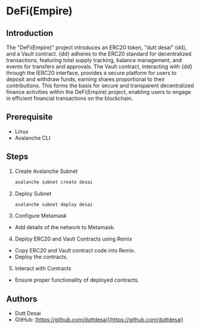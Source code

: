 # DeFi(Empire)

## Introduction

The "DeFi(Empire)" project introduces an ERC20 token, "dutt desai" (dd), and a Vault contract. {dd} adheres to the ERC20 standard for decentralized transactions, featuring total supply tracking, balance management, and events for transfers and approvals. The Vault contract, interacting with {dd} through the IERC20 interface, provides a secure platform for users to deposit and withdraw funds, earning shares proportional to their contributions. This forms the basis for secure and transparent decentralized finance activities within the DeFi(Empire) project, enabling users to engage in efficient financial transactions on the blockchain.

## Prerequisite

- Linux
- Avalanche CLI

## Steps

1. Create Avalanche Subnet
   ```bash
   avalanche subnet create desai
   ```
2. Deploy Subnet
   ```bash
   avalanche subnet deploy desai
   ```
3. Configure Metamask

- Add details of the network to Metamask.

4. Deploy ERC20 and Vault Contracts using Remix

- Copy ERC20 and Vault contract code into Remix.
- Deploy the contracts.

5. Interact with Contracts

- Ensure proper functionality of deployed contracts.

## Authors

- Dutt Desai
- GitHub: [https://github.com/duttdesai](https://github.com/duttdesai)
